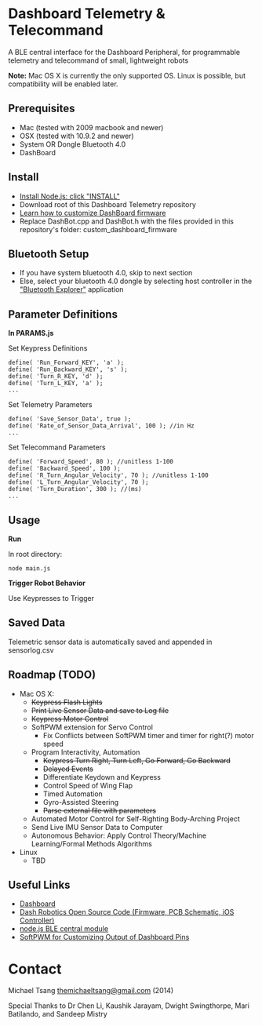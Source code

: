 Dashboard Telemetry & Telecommand
===================================

A BLE central interface for the Dashboard Peripheral, for programmable telemetry and telecommand of small, lightweight robots


__Note:__ Mac OS X is currently the only supported OS. Linux is possible, but compatibility will be enabled later.

Prerequisites
-----------

* Mac (tested with 2009 macbook and newer)
* OSX (tested with 10.9.2 and newer)
* System OR Dongle Bluetooth 4.0 
* DashBoard

Install
-------
* [Install Node.js: click "INSTALL"](http://nodejs.org/)
* Download root of this Dashboard Telemetry repository
* [Learn how to customize DashBoard firmware](https://github.com/DashRobotics/dashboard-v1.0-firmware/tree/master/arduino%20files)
* Replace DashBot.cpp and DashBot.h with the files provided in this repository's folder: custom_dashboard_firmware

Bluetooth Setup
---------------
* If you have system bluetooth 4.0, skip to next section
* Else, select your bluetooth 4.0 dongle by selecting host controller in the ["Bluetooth Explorer"](http://www.geekguides.co.uk/414/how-to-select-a-bluetooth-adapter-in-os-x/) application   

Parameter Definitions
---------------------
__In PARAMS.js__

Set Keypress Definitions

    define( 'Run_Forward_KEY', 'a' );
    define( 'Run_Backward_KEY', 's' );
    define( 'Turn_R_KEY, 'd' );
    define( 'Turn_L_KEY, 'a' );
    ...  

Set Telemetry Parameters

    define( 'Save_Sensor_Data', true );
    define( 'Rate_of_Sensor_Data_Arrival', 100 ); //in Hz
    ...

Set Telecommand Parameters

    define( 'Forward_Speed', 80 ); //unitless 1-100
    define( 'Backward_Speed', 100 );
    define( 'R_Turn_Angular_Velocity', 70 ); //unitless 1-100
    define( 'L_Turn_Angular_Velocity', 70 );
    define( 'Turn_Duration', 300 ); //(ms)
    ...

Usage
-----
__Run__

In root directory:
   
    node main.js 
   
__Trigger Robot Behavior__

Use Keypresses to Trigger

Saved Data
-----------
Telemetric sensor data is automatically saved and appended in sensorlog.csv 

Roadmap (TODO)
-------------
 * Mac OS X:
    * ~~Keypress Flash Lights~~
    * ~~Print Live Sensor Data and save to Log file~~
    * ~~Keypress Motor Control~~ 
    * SoftPWM extension for Servo Control
        * Fix Conflicts between SoftPWM timer and timer for right(?) motor speed
    * Program Interactivity, Automation
        * ~~Keypress Turn Right, Turn Left, Go Forward, Go Backward~~
        * ~~Delayed Events~~
        * Differentiate Keydown and Keypress
        * Control Speed of Wing Flap
        * Timed Automation
        * Gyro-Assisted Steering
        * ~~Parse external file with parameters~~
    * Automated Motor Control for Self-Righting Body-Arching Project
    * Send Live IMU Sensor Data to Computer
    * Autonomous Behavior: Apply Control Theory/Machine Learning/Formal Methods Algorithms  
 * Linux 
    * TBD

Useful Links
------------
 * [Dashboard](http://dashrobotics.com/collections/frontpage/products/dashboard-rdk)
 * [Dash Robotics Open Source Code (Firmware, PCB Schematic, iOS Controller)](https://github.com/DashRobotics)
 * [node.js BLE central module](https://github.com/sandeepmistry/noble)
 * [SoftPWM for Customizing Output of Dashboard Pins](https://code.google.com/p/rogue-code/wiki/SoftPWMLibraryDocumentation)

Contact
=======

Michael Tsang <themichaeltsang@gmail.com> (2014)


Special Thanks to Dr Chen Li, Kaushik Jarayam, Dwight Swingthorpe, Mari Batilando, and Sandeep Mistry
